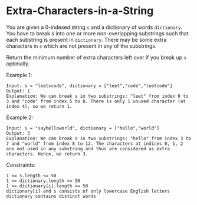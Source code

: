 # Extra-Characters-in-a-String

You are given a 0-indexed string `s` and a dictionary of words `dictionary`. You have to break s into one or more non-overlapping substrings such that each substring is present in `dictionary`. There may be some extra characters in `s` which are not present in any of the substrings.

Return the minimum number of extra characters left over if you break up `s` optimally.

 

Example 1:
```
Input: s = "leetscode", dictionary = ["leet","code","leetcode"]
Output: 1
Explanation: We can break s in two substrings: "leet" from index 0 to 3 and "code" from index 5 to 8. There is only 1 unused character (at index 4), so we return 1.
```

Example 2:
```
Input: s = "sayhelloworld", dictionary = ["hello","world"]
Output: 3
Explanation: We can break s in two substrings: "hello" from index 3 to 7 and "world" from index 8 to 12. The characters at indices 0, 1, 2 are not used in any substring and thus are considered as extra characters. Hence, we return 3.
```

Constraints:
```
1 <= s.length <= 50
1 <= dictionary.length <= 50
1 <= dictionary[i].length <= 50
dictionary[i] and s consists of only lowercase English letters
dictionary contains distinct words
```
